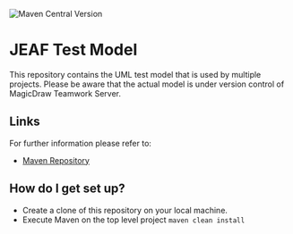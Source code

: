 ![Maven Central Version](https://img.shields.io/maven-central/v/com.anaptecs.jeaf.uml/jeaf-uml-test-model-project)


# JEAF Test Model #

This repository contains the UML test model that is used by multiple projects. Please be aware that the actual model is under version control of MagicDraw Teamwork Server.

## Links ##
For further information please refer to:

* [Maven Repository](https://search.maven.org/artifact/com.anaptecs.jeaf.uml/jeaf-uml-test-model)


## How do I get set up? ##

* Create a clone of this repository on your local machine.
* Execute Maven on the top level project `maven clean install`
